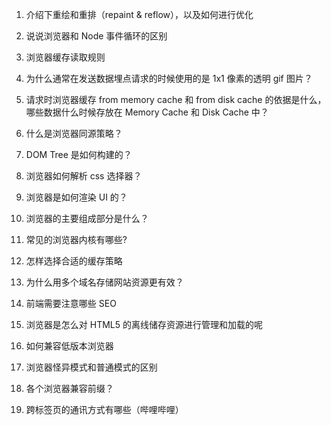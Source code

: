 1. 介绍下重绘和重排（repaint & reflow），以及如何进行优化

2. 说说浏览器和 Node 事件循环的区别

3. 浏览器缓存读取规则

4. 为什么通常在发送数据埋点请求的时候使用的是 1x1 像素的透明 gif 图片？

5. 请求时浏览器缓存 from memory cache 和 from disk cache 的依据是什么，哪些数据什么时候存放在 Memory Cache 和 Disk Cache 中？

6. 什么是浏览器同源策略？

7. DOM Tree 是如何构建的？

8. 浏览器如何解析 css 选择器？

9. 浏览器是如何渲染 UI 的？

10. 浏览器的主要组成部分是什么？

11. 常见的浏览器内核有哪些?

12. 怎样选择合适的缓存策略

13. 为什么用多个域名存储网站资源更有效？

14. 前端需要注意哪些 SEO

15. 浏览器是怎么对 HTML5 的离线储存资源进行管理和加载的呢

16. 如何兼容低版本浏览器

17. 浏览器怪异模式和普通模式的区别

18. 各个浏览器兼容前缀？

19. 跨标签页的通讯方式有哪些（哔哩哔哩）

